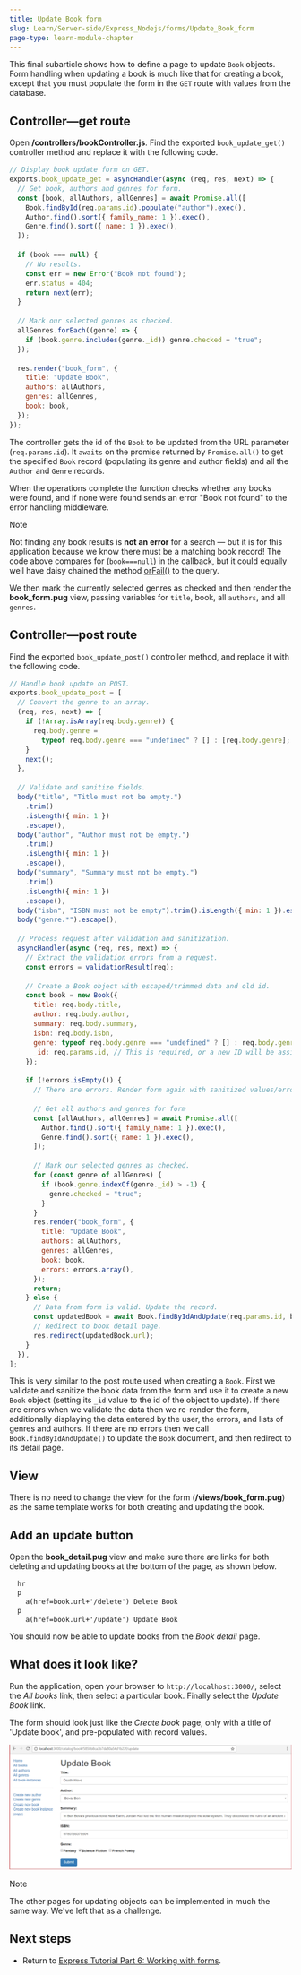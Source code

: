 ```yaml
---
title: Update Book form
slug: Learn/Server-side/Express_Nodejs/forms/Update_Book_form
page-type: learn-module-chapter
---
```




This final subarticle shows how to define a page to update `Book` objects. Form handling when updating a book is much like that for creating a book, except that you must populate the form in the `GET` route with values from the database.

## Controller—get route

Open **/controllers/bookController.js**. Find the exported `book_update_get()` controller method and replace it with the following code.

```js
// Display book update form on GET.
exports.book_update_get = asyncHandler(async (req, res, next) => {
  // Get book, authors and genres for form.
  const [book, allAuthors, allGenres] = await Promise.all([
    Book.findById(req.params.id).populate("author").exec(),
    Author.find().sort({ family_name: 1 }).exec(),
    Genre.find().sort({ name: 1 }).exec(),
  ]);

  if (book === null) {
    // No results.
    const err = new Error("Book not found");
    err.status = 404;
    return next(err);
  }

  // Mark our selected genres as checked.
  allGenres.forEach((genre) => {
    if (book.genre.includes(genre._id)) genre.checked = "true";
  });

  res.render("book_form", {
    title: "Update Book",
    authors: allAuthors,
    genres: allGenres,
    book: book,
  });
});
```

The controller gets the id of the `Book` to be updated from the URL parameter (`req.params.id`).
It `awaits` on the promise returned by `Promise.all()` to get the specified `Book` record (populating its genre and author fields) and all the `Author` and `Genre` records.

When the operations complete the function checks whether any books were found, and if none were found sends an error "Book not found" to the error handling middleware.

> [!NOTE]
> Not finding any book results is **not an error** for a search — but it is for this application because we know there must be a matching book record! The code above compares for (`book===null`) in the callback, but it could equally well have daisy chained the method [orFail()](<https://mongoosejs.com/docs/api/query.html#Query.prototype.orFail()>) to the query.

We then mark the currently selected genres as checked and then render the **book_form.pug** view, passing variables for `title`, book, all `authors`, and all `genres`.

## Controller—post route

Find the exported `book_update_post()` controller method, and replace it with the following code.

```js
// Handle book update on POST.
exports.book_update_post = [
  // Convert the genre to an array.
  (req, res, next) => {
    if (!Array.isArray(req.body.genre)) {
      req.body.genre =
        typeof req.body.genre === "undefined" ? [] : [req.body.genre];
    }
    next();
  },

  // Validate and sanitize fields.
  body("title", "Title must not be empty.")
    .trim()
    .isLength({ min: 1 })
    .escape(),
  body("author", "Author must not be empty.")
    .trim()
    .isLength({ min: 1 })
    .escape(),
  body("summary", "Summary must not be empty.")
    .trim()
    .isLength({ min: 1 })
    .escape(),
  body("isbn", "ISBN must not be empty").trim().isLength({ min: 1 }).escape(),
  body("genre.*").escape(),

  // Process request after validation and sanitization.
  asyncHandler(async (req, res, next) => {
    // Extract the validation errors from a request.
    const errors = validationResult(req);

    // Create a Book object with escaped/trimmed data and old id.
    const book = new Book({
      title: req.body.title,
      author: req.body.author,
      summary: req.body.summary,
      isbn: req.body.isbn,
      genre: typeof req.body.genre === "undefined" ? [] : req.body.genre,
      _id: req.params.id, // This is required, or a new ID will be assigned!
    });

    if (!errors.isEmpty()) {
      // There are errors. Render form again with sanitized values/error messages.

      // Get all authors and genres for form
      const [allAuthors, allGenres] = await Promise.all([
        Author.find().sort({ family_name: 1 }).exec(),
        Genre.find().sort({ name: 1 }).exec(),
      ]);

      // Mark our selected genres as checked.
      for (const genre of allGenres) {
        if (book.genre.indexOf(genre._id) > -1) {
          genre.checked = "true";
        }
      }
      res.render("book_form", {
        title: "Update Book",
        authors: allAuthors,
        genres: allGenres,
        book: book,
        errors: errors.array(),
      });
      return;
    } else {
      // Data from form is valid. Update the record.
      const updatedBook = await Book.findByIdAndUpdate(req.params.id, book, {});
      // Redirect to book detail page.
      res.redirect(updatedBook.url);
    }
  }),
];
```

This is very similar to the post route used when creating a `Book`.
First we validate and sanitize the book data from the form and use it to create a new `Book` object (setting its `_id` value to the id of the object to update). If there are errors when we validate the data then we re-render the form, additionally displaying the data entered by the user, the errors, and lists of genres and authors. If there are no errors then we call `Book.findByIdAndUpdate()` to update the `Book` document, and then redirect to its detail page.

## View

There is no need to change the view for the form (**/views/book_form.pug**) as the same template works for both creating and updating the book.

## Add an update button

Open the **book_detail.pug** view and make sure there are links for both deleting and updating books at the bottom of the page, as shown below.

```pug
  hr
  p
    a(href=book.url+'/delete') Delete Book
  p
    a(href=book.url+'/update') Update Book
```

You should now be able to update books from the _Book detail_ page.

## What does it look like?

Run the application, open your browser to `http://localhost:3000/`, select the _All books_ link, then select a particular book. Finally select the _Update Book_ link.

The form should look just like the _Create book_ page, only with a title of 'Update book', and pre-populated with record values.

![The update book section of the Local library application. The left column has a vertical navigation bar. The right column has a form to update the book with an heading that reads 'Update book'. There are five input fields labelled Title, Author, Summary, ISBN, Genre. Genre is a checkbox option field. There is a button labelled 'Submit' at the end.](locallibary_express_book_update_noerrors.png)

> [!NOTE]
> The other pages for updating objects can be implemented in much the same way. We've left that as a challenge.

## Next steps

- Return to [Express Tutorial Part 6: Working with forms](/content/Learn/Server-side/Express_Nodejs/forms).
